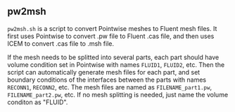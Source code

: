 ## pw2msh

`pw2msh.sh` is a script to convert Pointwise meshes to Fluent mesh files. It first uses Pointwise to convert .pw file to Fluent .cas file, and then uses ICEM to convert .cas file to .msh file.    

If the mesh needs to be splitted into several parts, each part should have volume condition set in Pointwise with names `FLUID1`, `FLUID2`, etc. Then the script can automatically generate mesh files for each part, and set boundary conditions of the interfaces between the parts with names `RECONN1`, `RECONN2`, etc. The mesh files are named as `FILENAME_part1.pw`, `FILENAME_part2.pw`, etc. If no mesh splitting is needed, just name the volume conditon as "FLUID".
